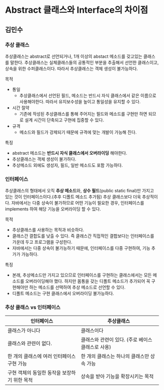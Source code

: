 # Abstract 클래스와 Interface의 차이점
## 김민수

### 추상 클래스

추상클래스는 abstract로 선언되거나, 1개 이상의 abstact 메소드를 갖고있는 클래스를 말한다. 추상클래스는 실체클래스들의 공통적인 부분을 추출해서 선언한 클래스이고, 상속을 위한 수퍼클래스이다. 따라서 추상클래스는 객체 생성이 불가능하다.

목적

- 통일
  - 추상클래스에서 선언된 필드, 메소드는 반드시 자식 클래스에서 같은 이름으로 사용해야한다. 따라서 유지보수성을 높이고 통일성을 유지할 수 있다.
- 시간 절약
  - 기존에 작성된 추상클래스를 통해 주어지는 필드와 메소드를 구현만 하면 되므로 설계 시간이 단축되고 구현에 집중할 수 있다.
- 규격
  - 메소드와 필드가 강제되기 때문에 규격에 맞는 개발이 가능해 진다.

특징

- abstract 메소드는 **반드시 자식 클래스에서 오버라이딩** 해야한다.
- 추상클래스는 객체 생성이 불가하다.
- 추상메소드 외에도 생성자, 필드, 일반 메소드도 포함 가능하다.

### 인터페이스

추상클래스의 형태에서 오직 **추상 메소드**와, **상수 필드**(public static final)만 가지고 있는 것이 인터페이스이다.(추후 디폴트 메소드 추가됨) 추상 클래스보다 더욱 추상적이다. 자바에서는 다중 상속이 불가하므로 어떤 기능이 필요한 경우, 인터페이스를 implements 하여 해당 기능을 오버라이딩 할 수 있다.

목적

- 추상클래스를 사용하는 목적과 비슷하다.
- 클래스간 결합도를 낮출 수 있다. 즉 클래스간 직접적인 결합보다는 인터페이스를 가운데 두고 프로그램을 구성한다.
- 자바에서는 다중 상속이 불가능하기 때문에, 인터페이스를 다중 구현하여, 기능 추가가 가능하다.

특징

- 본래, 추상메소드만 가지고 있으므로 인터페이스를 구현하는 클래스에서는 모든 메소드를 오버라이딩해야 했다. 하지만 몸통을 갖는 디폴트 메소드가 추가되어 꼭 구현해야만 하는 메소드를 선택하여 추상 메소드로 선언할 수 있다.
- 디폴트 메소드는 구현 클래스에서 오버라이딩 불가능하다.

### 추상 클래스 vs 인터페이스

| **인터페이스**                               | **추상클래스**                                    |
| -------------------------------------------- | ------------------------------------------------- |
| 클래스가 아니다                              | 클래스이다                                        |
| 클래스와 관련이 없다.                        | 클래스와 관련이 있다. (주로 베이스 클래스로 사용) |
| 한 개의 클래스에 여러 인터페이스 구현 가능   | 한 개의 클래스는 하나의 클래스만 상속 가능        |
| 구현 객체의 동일한 동작을 보장하기 위한 목적 | 상속을 받아 기능을 확장시키는 목적                |

